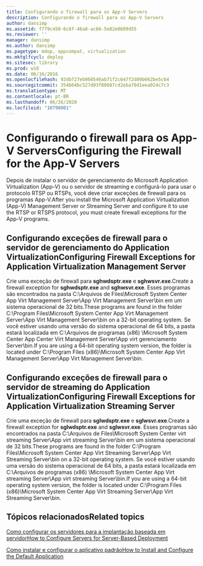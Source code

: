 ```yaml
---
title: Configurando o firewall para os App-V Servers
description: Configurando o firewall para os App-V Servers
author: dansimp
ms.assetid: f779c450-6c6f-46a8-ac66-5e82e0689d55
ms.reviewer: ''
manager: dansimp
ms.author: dansimp
ms.pagetype: mdop, appcompat, virtualization
ms.mktglfcycl: deploy
ms.sitesec: library
ms.prod: w10
ms.date: 06/16/2016
ms.openlocfilehash: 92db727eb060546ab71f2c647f2d89b662be5c64
ms.sourcegitcommit: 354664bc527d93f80687cd2eba70d1eea024c7c3
ms.translationtype: MT
ms.contentlocale: pt-BR
ms.lasthandoff: 06/26/2020
ms.locfileid: "10798001"
---
```

# <span data-ttu-id="80999-103">Configurando o firewall para os App-V Servers</span><span class="sxs-lookup"><span data-stu-id="80999-103">Configuring the Firewall for the App-V Servers</span></span>


<span data-ttu-id="80999-104">Depois de instalar o servidor de gerenciamento do Microsoft Application Virtualization (App-V) ou o servidor de streaming e configurá-lo para usar o protocolo RTSP ou RTSPs, você deve criar exceções de firewall para os programas App-V.</span><span class="sxs-lookup"><span data-stu-id="80999-104">After you install the Microsoft Application Virtualization (App-V) Management Server or Streaming Server and configure it to use the RTSP or RTSPS protocol, you must create firewall exceptions for the App-V programs.</span></span>

## <span data-ttu-id="80999-105">Configurando exceções de firewall para o servidor de gerenciamento do Application Virtualization</span><span class="sxs-lookup"><span data-stu-id="80999-105">Configuring Firewall Exceptions for Application Virtualization Management Server</span></span>


<span data-ttu-id="80999-106">Crie uma exceção de firewall para **sghwdsptr.exe** e **sghwsvr.exe**.</span><span class="sxs-lookup"><span data-stu-id="80999-106">Create a firewall exception for **sghwdsptr.exe** and **sghwsvr.exe**.</span></span> <span data-ttu-id="80999-107">Esses programas são encontrados na pasta C:\\Arquivos de Files\\Microsoft System Center App Virt Management Server\\App Virt Management Server\\bin em um sistema operacional de 32 bits.</span><span class="sxs-lookup"><span data-stu-id="80999-107">These programs are found in the folder C:\\Program Files\\Microsoft System Center App Virt Management Server\\App Virt Management Server\\bin on a 32-bit operating system.</span></span> <span data-ttu-id="80999-108">Se você estiver usando uma versão do sistema operacional de 64 bits, a pasta estará localizada em C:\\Arquivos de programas (x86) \\Microsoft System Center App Center Virt Management Server\\App virt gerenciamento Server\\bin.</span><span class="sxs-lookup"><span data-stu-id="80999-108">If you are using a 64-bit operating system version, the folder is located under C:\\Program Files (x86)\\Microsoft System Center App Virt Management Server\\App Virt Management Server\\bin.</span></span>

## <span data-ttu-id="80999-109">Configurando exceções de firewall para o servidor de streaming do Application Virtualization</span><span class="sxs-lookup"><span data-stu-id="80999-109">Configuring Firewall Exceptions for Application Virtualization Streaming Server</span></span>


<span data-ttu-id="80999-110">Crie uma exceção de firewall para **sglwdsptr.exe** e **sglwsvr.exe**.</span><span class="sxs-lookup"><span data-stu-id="80999-110">Create a firewall exception for **sglwdsptr.exe** and **sglwsvr.exe**.</span></span> <span data-ttu-id="80999-111">Esses programas são encontrados na pasta C:\\Arquivos de Files\\Microsoft System Center virt streaming Server\\App virt streaming Server\\bin em um sistema operacional de 32 bits.</span><span class="sxs-lookup"><span data-stu-id="80999-111">These programs are found in the folder C:\\Program Files\\Microsoft System Center App Virt Streaming Server\\App Virt Streaming Server\\bin on a 32-bit operating system.</span></span> <span data-ttu-id="80999-112">Se você estiver usando uma versão do sistema operacional de 64 bits, a pasta estará localizada em C:\\Arquivos de programas (x86) \\Microsoft System Center App Virt streaming Server\\App virt streaming Server\\bin.</span><span class="sxs-lookup"><span data-stu-id="80999-112">If you are using a 64-bit operating system version, the folder is located under C:\\Program Files (x86)\\Microsoft System Center App Virt Streaming Server\\App Virt Streaming Server\\bin.</span></span>

## <span data-ttu-id="80999-113">Tópicos relacionados</span><span class="sxs-lookup"><span data-stu-id="80999-113">Related topics</span></span>


[<span data-ttu-id="80999-114">Como configurar os servidores para a implantação baseada em servidor</span><span class="sxs-lookup"><span data-stu-id="80999-114">How to Configure Servers for Server-Based Deployment</span></span>](how-to-configure-servers-for-server-based-deployment.md)

[<span data-ttu-id="80999-115">Como instalar e configurar o aplicativo padrão</span><span class="sxs-lookup"><span data-stu-id="80999-115">How to Install and Configure the Default Application</span></span>](how-to-install-and-configure-the-default-application.md)

 

 





